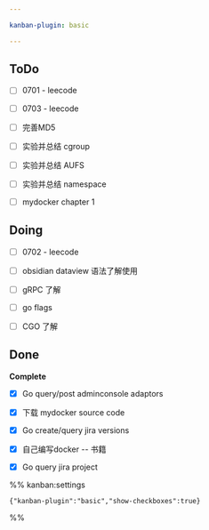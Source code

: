 ```yaml
---

kanban-plugin: basic

---
```


## ToDo

- [ ] 0701 - leecode
- [ ] 0703 - leecode
- [ ] 完善MD5
- [ ] 实验并总结 cgroup
- [ ] 实验并总结 AUFS
- [ ] 实验并总结 namespace
- [ ] mydocker chapter 1


## Doing

- [ ] 0702 - leecode
- [ ] obsidian dataview 语法了解使用
- [ ] gRPC 了解
- [ ] go flags
- [ ] CGO 了解


## Done

**Complete**
- [x] Go query/post adminconsole adaptors
- [x] 下载 mydocker source code
- [x] Go create/query jira versions
- [x] 自己编写docker --  书籍
- [x] Go query jira project




%% kanban:settings
```
{"kanban-plugin":"basic","show-checkboxes":true}
```
%%
